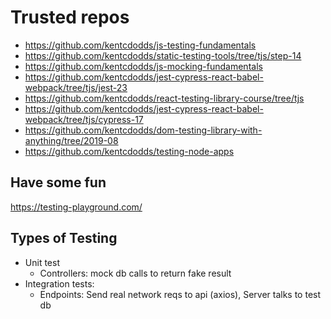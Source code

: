 # Trusted repos
- https://github.com/kentcdodds/js-testing-fundamentals 
- https://github.com/kentcdodds/static-testing-tools/tree/tjs/step-14 
- https://github.com/kentcdodds/js-mocking-fundamentals 
- https://github.com/kentcdodds/jest-cypress-react-babel-webpack/tree/tjs/jest-23 
- https://github.com/kentcdodds/react-testing-library-course/tree/tjs 
- https://github.com/kentcdodds/jest-cypress-react-babel-webpack/tree/tjs/cypress-17 
- https://github.com/kentcdodds/dom-testing-library-with-anything/tree/2019-08 
- https://github.com/kentcdodds/testing-node-apps

## Have some fun
https://testing-playground.com/

## Types of Testing
- Unit test
  - Controllers: mock db calls to return fake result
- Integration tests:
  - Endpoints: Send real network reqs to api (axios), Server talks to test db
